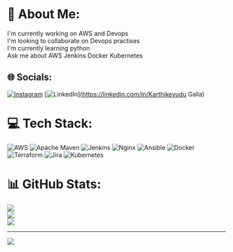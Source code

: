
# 💫 About Me:
I'm currently working on AWS and Devops<br>I'm looking to collaborate on Devops practises<br>I'm currently learning python<br>Ask me about AWS Jenkins Docker Kubernetes


## 🌐 Socials:
[![Instagram](https://img.shields.io/badge/Instagram-%23E4405F.svg?logo=Instagram&logoColor=white)](https://instagram.com/karthikgalla) [![LinkedIn](https://img.shields.io/badge/LinkedIn-%230077B5.svg?logo=linkedin&logoColor=white)](https://linkedin.com/in/Karthikeyudu Galla) 

# 💻 Tech Stack:
![AWS](https://img.shields.io/badge/AWS-%23FF9900.svg?style=for-the-badge&logo=amazon-aws&logoColor=white) ![Apache Maven](https://img.shields.io/badge/Apache%20Maven-C71A36?style=for-the-badge&logo=Apache%20Maven&logoColor=white) ![Jenkins](https://img.shields.io/badge/jenkins-%232C5263.svg?style=for-the-badge&logo=jenkins&logoColor=white) ![Nginx](https://img.shields.io/badge/nginx-%23009639.svg?style=for-the-badge&logo=nginx&logoColor=white) ![Ansible](https://img.shields.io/badge/ansible-%231A1918.svg?style=for-the-badge&logo=ansible&logoColor=white) ![Docker](https://img.shields.io/badge/docker-%230db7ed.svg?style=for-the-badge&logo=docker&logoColor=white) ![Terraform](https://img.shields.io/badge/terraform-%235835CC.svg?style=for-the-badge&logo=terraform&logoColor=white) ![Jira](https://img.shields.io/badge/jira-%230A0FFF.svg?style=for-the-badge&logo=jira&logoColor=white) ![Kubernetes](https://img.shields.io/badge/kubernetes-%23326ce5.svg?style=for-the-badge&logo=kubernetes&logoColor=white)
# 📊 GitHub Stats:
![](https://github-readme-stats.vercel.app/api?username=Gkarthikgithub&theme=radical&hide_border=false&include_all_commits=false&count_private=false)<br/>
![](https://github-readme-streak-stats.herokuapp.com/?user=Gkarthikgithub&theme=radical&hide_border=false)<br/>
![](https://github-readme-stats.vercel.app/api/top-langs/?username=Gkarthikgithub&theme=radical&hide_border=false&include_all_commits=false&count_private=false&layout=compact)

---
[![](https://visitcount.itsvg.in/api?id=Gkarthikgithub&icon=0&color=0)](https://visitcount.itsvg.in)

<!-- Proudly created with GPRM ( https://gprm.itsvg.in ) -->
